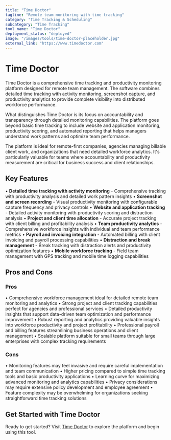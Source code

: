 ```yaml
---
title: "Time Doctor"
tagline: "Remote team monitoring with time tracking"
category: "Time Tracking & Scheduling"
subcategory: "Time Tracking"
tool_name: "Time Doctor"
deployment_status: "deployed"
image: "/images/tools/time-doctor-placeholder.jpg"
external_link: "https://www.timedoctor.com"
---
```


# Time Doctor

Time Doctor is a comprehensive time tracking and productivity monitoring platform designed for remote team management. The software combines detailed time tracking with activity monitoring, screenshot capture, and productivity analytics to provide complete visibility into distributed workforce performance.

What distinguishes Time Doctor is its focus on accountability and transparency through detailed monitoring capabilities. The platform goes beyond basic time tracking to include website and application monitoring, productivity scoring, and automated reporting that helps managers understand work patterns and optimize team performance.

The platform is ideal for remote-first companies, agencies managing billable client work, and organizations that need detailed workforce analytics. It's particularly valuable for teams where accountability and productivity measurement are critical for business success and client relationships.

## Key Features

• **Detailed time tracking with activity monitoring** - Comprehensive tracking with productivity analysis and detailed work pattern insights
• **Screenshot and screen recording** - Visual productivity monitoring with configurable capture frequency and privacy controls
• **Website and application tracking** - Detailed activity monitoring with productivity scoring and distraction analysis
• **Project and client time allocation** - Accurate project tracking with client billing and profitability analysis
• **Team productivity analytics** - Comprehensive workforce insights with individual and team performance metrics
• **Payroll and invoicing integration** - Automated billing with client invoicing and payroll processing capabilities
• **Distraction and break management** - Break tracking with distraction alerts and productivity optimization features
• **Mobile workforce tracking** - Field team management with GPS tracking and mobile time logging capabilities

## Pros and Cons

### Pros
• Comprehensive workforce management ideal for detailed remote team monitoring and analytics
• Strong project and client tracking capabilities perfect for agencies and professional services
• Detailed productivity insights that support data-driven team optimization and performance improvement
• Robust reporting and analytics providing valuable insights into workforce productivity and project profitability
• Professional payroll and billing features streamlining business operations and client management
• Scalable platform suitable for small teams through large enterprises with complex tracking requirements

### Cons
• Monitoring features may feel invasive and require careful implementation and team communication
• Higher pricing compared to simple time tracking tools and basic productivity applications
• Learning curve for maximizing advanced monitoring and analytics capabilities
• Privacy considerations may require extensive policy development and employee agreement
• Feature complexity may be overwhelming for organizations seeking straightforward time tracking solutions

## Get Started with Time Doctor

Ready to get started? Visit [Time Doctor](https://www.timedoctor.com/) to explore the platform and begin using this tool.